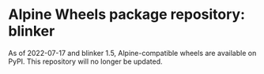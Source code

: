 # Alpine Wheels package repository: blinker

As of 2022-07-17 and blinker 1.5, Alpine-compatible wheels are available on PyPI. This repository will no longer be updated.
